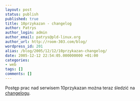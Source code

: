 ```yaml
---
layout: post
status: publish
published: true
title: 10przykazan - changelog
author: Patrys
author_login: admin
author_email: patrys@pld-linux.org
author_url: http://room-303.com/blog/
wordpress_id: 201
alias: /blog/2005/12/12/10przykazan-changelog/
date: 2005-12-12 22:54:05.000000000 +01:00
categories:
- web
tags: []
comments: []
---
```

Postęp prac nad serwisem 10przykazan można teraz śledzić na <a href="http://10przykazan-dev.jogger.pl/">changelogu</a>.
